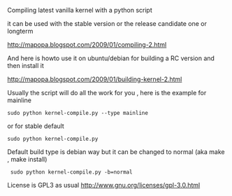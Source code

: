 Compiling latest vanilla kernel with a python script

it can be used with the stable version or the release candidate one or longterm

http://mapopa.blogspot.com/2009/01/compiling-2.html

And here is howto use it on ubuntu/debian for building a RC version and then install it 

http://mapopa.blogspot.com/2009/01/building-kernel-2.html


Usually the script will do all the work for you , here is the example for mainline
 
    sudo python kernel-compile.py --type mainline


or for stable default


    sudo python kernel-compile.py
    
    

Default build type is debian way but it can be changed to normal (aka make , make install)

     sudo python kernel-compile.py -b=normal

License is GPL3 as usual
http://www.gnu.org/licenses/gpl-3.0.html
